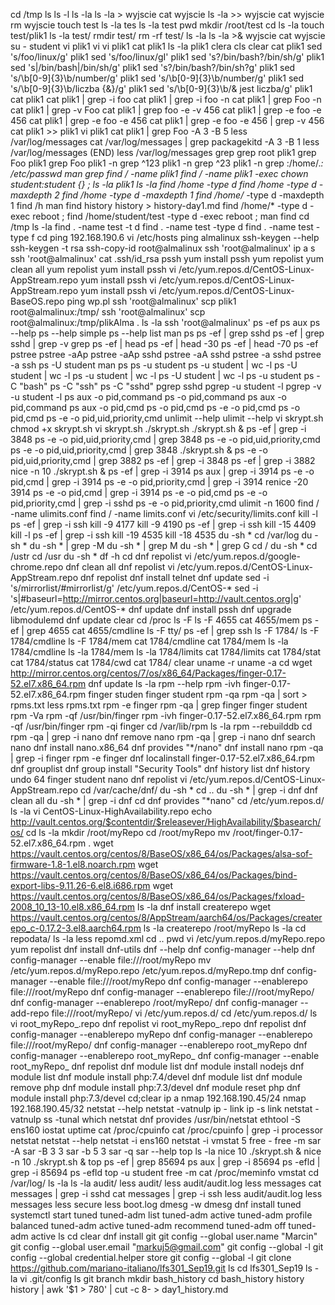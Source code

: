 cd /tmp
ls
ls -l
ls -la
ls -la > wyjscie
cat wyjscie 
ls -la >> wyjscie
cat wyjscie 
rm wyjscie 
touch test
ls -la tes
ls -la test 
pwd
mkdir /root/test
cd
ls -la
touch test/plik1
ls -la test/
rmdir test/
rm -rf test/
ls -la
ls -la >& wyjscie
cat wyjscie 
su - student
vi plik1
vi
vi plik1
cat plik1
ls -la plik1 
clera
cls
clear
cat plik1 
sed 's/foo/linux/g' plik1 
sed 's/foo/linux/gI' plik1 
sed 's?/bin/bash?/bin/sh/g' plik1 
sed 's|/bin/bash|/bin/sh/g' plik1 
sed 's?/bin/bash?/bin/sh?g' plik1 
sed 's/\b[0-9]\{3}\b/number/g' plik1 
sed 's/\b[0-9]\{3\}\b/number/g' plik1 
sed 's/\b[0-9]\{3\}\b/liczba {&}/g' plik1 
sed 's/\b[0-9]\{3\}\b/& jest liczba/g' plik1 
cat plik1 
cat plik1 | grep -i foo
cat plik1 | grep -i foo -n
cat plik1 | grep Foo -n
cat plik1 | grep -v Foo
cat plik1 | grep foo -e -v 456
cat plik1 | grep -e foo -e 456
cat plik1 | grep -e foo -e 456 
cat plik1 | grep -e foo -e 456 | grep -v 456
cat plik1 >> plik1 
vi plik1 
cat plik1 | grep Foo -A 3 -B 5
less /var/log/messages
cat /var/log/messages | grep packagekitd -A 3 -B 1
less /var/log/messages
(END)
less /var/log/messages
grep 
grep root plik1 
grep Foo plik1 
grep Foo plik1 -n 
grep ^123 plik1 -n 
grep ^23 plik1 -n 
grep :/home/.*: /etc/passwd
man grep
find / -name plik1
find / -name plik1 -exec chown student:student {} \;
ls -la plik1 
ls -la
find /home -type d 
find /home -type d -maxdepth 2
find /home -type d -maxdepth 1
find /home/* -type d -maxdepth 1
find /h
man find
history
history > history-day1.md
find /home/* -type d -exec reboot \;
find /home/student/test -type d -exec reboot \;
man find
cd /tmp
ls -la
find . -name test -t d
find . -name test -type d
find . -name test -type f
cd
ping 192.168.190.6
vi /etc/hosts
ping almalinux
ssh-keygen --help
ssh-keygen -t rsa
ssh-copy-id root@almalinux
ssh 'root@almalinux'
ip a s
ssh 'root@almalinux'
cat .ssh/id_rsa
pssh
yum install pssh
yum repolist
yum clean all
yum repolist
yum install pssh
vi /etc/yum.repos.d/CentOS-Linux-AppStream.repo 
yum install pssh
vi /etc/yum.repos.d/CentOS-Linux-AppStream.repo 
yum install pssh
vi /etc/yum.repos.d/CentOS-Linux-BaseOS.repo 
ping wp.pl
ssh 'root@almalinux'
scp plik1 root@almalinux:/tmp/
ssh 'root@almalinux'
scp root@almalinux:/tmp/plikAlma . 
ls -la
ssh 'root@almalinux'
ps -ef
ps aux
ps --help
ps --help simple
ps --help list
man ps
ps -ef | grep sshd
ps -ef | grep sshd | grep -v grep
ps -ef | head
ps -ef | head -30
ps -ef | head -70
ps -ef 
pstree 
pstree -aAp
pstree -aAp sshd
pstree -aA sshd
pstree -a sshd
pstree -a ssh
ps -U student
man ps
ps -u student
ps -u student | wc -l
ps -U student | wc -l
ps -u student | wc -l
ps -U student | wc -l
ps -u student 
ps -C "bash"
ps -C "ssh"
ps -C "sshd"
pgrep sshd
pgrep -u student -l
pgrep -v -u student -l
ps aux -o pid,command
ps -o pid,command
ps aux -o pid,command
ps aux -o pid,cmd
ps -o pid,cmd
ps -e -o pid,cmd
ps -o pid,cmd
ps -e -o pid,uid,priority,cmd
unlimit --help
ulimit --help
vi skrypt.sh
chmod +x skrypt.sh
vi skrypt.sh
./skrypt.sh 
./skrypt.sh &
ps -ef | grep -i 3848
ps -e -o pid,uid,priority,cmd | grep 3848
ps -e -o pid,uid,priority,cmd 
ps -e -o pid,uid,priority,cmd | grep 3848
./skrypt.sh &
ps -e -o pid,uid,priority,cmd | grep 3882
ps -ef | grep -i 3848
ps -ef | grep -i 3882
nice -n 10 ./skrypt.sh &
ps -ef | grep -i 3914
ps aux | grep -i 3914
ps -e -o pid,cmd | grep -i 3914
ps -e -o pid,priority,cmd | grep -i 3914
renice -20 3914
ps -e -o pid,cmd | grep -i 3914
ps -e -o pid,cmd 
ps -e -o pid,priority,cmd | grep -i sshd 
ps -e -o pid,priority,cmd 
ulimit -n 1600
find / -name ulimits.conf
find / -name limits.conf
vi /etc/security/limits.conf
kill -l
ps -ef | grep -i ssh
kill -9 4177
kill -9 4190
ps -ef | grep -i ssh
kill -15 4409
kill -l
ps -ef | grep -i ssh
kill -19 4535
kill -18 4535
du -sh *
cd /var/log
du -sh *
du -sh * | grep -M
du -sh * | grep M
du -sh * | grep G
cd /
du -sh *
cd /ustr
cd /usr
du -sh *
df -h
cd
dnf repolist
vi /etc/yum.repos.d/google-chrome.repo 
dnf clean all
dnf repolist
vi /etc/yum.repos.d/CentOS-Linux-AppStream.repo 
dnf repolist
dnf install telnet
dnf update
sed -i 's/mirrorlist/#mirrorlist/g' /etc/yum.repos.d/CentOS-*
sed -i 's|#baseurl=http://mirror.centos.org|baseurl=http://vault.centos.org|g' /etc/yum.repos.d/CentOS-*
dnf update
dnf install pssh
dnf upgrade libmodulemd
dnf update
clear
cd /proc
ls -F
ls -F 4655
cat 4655/mem
ps -ef | grep 4655
cat 4655/cmdline 
ls -F tty/
ps -ef | grep ssh
ls -F 1784/
ls -F 1784/cmdline 
ls -F 1784/mem 
cat 1784/cmdline 
cat 1784/mem 
ls -la 1784/cmdline
ls -la 1784/mem
ls -la 1784/limits 
cat 1784/limits
cat 1784/stat
cat 1784/status
cat 1784/cwd
cat 1784/
clear
uname -r
uname -a
cd
wget http://mirror.centos.org/centos/7/os/x86_64/Packages/finger-0.17-52.el7.x86_64.rpm
dnf update
ls -la
rpm --help
rpm -ivh finger-0.17-52.el7.x86_64.rpm 
finger studen
finger student
rpm -qa
rpm -qa | sort > rpms.txt
less rpms.txt
rpm -e finger 
rpm -qa | grep finger
finger student
rpm -Va
rpm -qf /usr/bin/finger
rpm -ivh finger-0.17-52.el7.x86_64.rpm 
rpm -qf /usr/bin/finger
rpm -qi finger
cd /var/lib/rpm
ls -la
rpm --rebuilddb 
cd
rpm -qa | grep -i nano
dnf remove nano
rpm -qa | grep -i nano
dnf search nano
dnf install nano.x86_64
dnf provides "*/nano"
dnf install nano
rpm -qa | grep -i finger
rpm -e finger
dnf localinstall finger-0.17-52.el7.x86_64.rpm 
dnf grouplist
dnf group install "Security Tools"
dnf history list
dnf history undo 64
finger student
nano
dnf repolist
vi /etc/yum.repos.d/CentOS-Linux-AppStream.repo
cd /var/cache/dnf/
du -sh *
cd ..
du -sh * | grep -i dnf
dnf clean all
du -sh * | grep -i dnf
cd
dnf provides "*nano"
cd /etc/yum.repos.d/
ls -la
vi CentOS-Linux-HighAvailability.repo
echo http://vault.centos.org/$contentdir/$releasever/HighAvailability/$basearch/os/
cd
ls -la
mkdir /root/myRepo
cd /root/myRepo
mv /root/finger-0.17-52.el7.x86_64.rpm .
wget https://vault.centos.org/centos/8/BaseOS/x86_64/os/Packages/alsa-sof-firmware-1.8-1.el8.noarch.rpm
wget https://vault.centos.org/centos/8/BaseOS/x86_64/os/Packages/bind-export-libs-9.11.26-6.el8.i686.rpm
wget https://vault.centos.org/centos/8/BaseOS/x86_64/os/Packages/fxload-2008_10_13-10.el8.x86_64.rpm
ls -la
dnf install createrepo
wget https://vault.centos.org/centos/8/AppStream/aarch64/os/Packages/createrepo_c-0.17.2-3.el8.aarch64.rpm
ls -la
createrepo /root/myRepo
ls -la
cd repodata/
ls -la
less repomd.xml
cd ..
pwd
vi /etc/yum.repos.d/myRepo.repo
yum repolist
dnf install dnf-utils
dnf --help
dnf config-manager --help
dnf config-manager --enable file:///root/myRepo
mv /etc/yum.repos.d/myRepo.repo /etc/yum.repos.d/myRepo.tmp
dnf config-manager --enable file:///root/myRepo
dnf config-manager --enablerepo file:///root/myRepo
dnf config-manager --enablerepo file:///root/myRepo/
dnf config-manager --enablerepo /root/myRepo/
dnf config-manager --add-repo file:///root/myRepo/
vi /etc/yum.repos.d/
cd /etc/yum.repos.d/
ls
vi root_myRepo_.repo
dnf repolist
vi root_myRepo_.repo
dnf repolist
dnf config-manager --enablerepo myRepo
dnf config-manager --enablerepo file:///root/myRepo/
dnf config-manager --enablerepo root_myRepo
dnf config-manager --enablerepo root_myRepo_
dnf config-manager --enable root_myRepo_
dnf repolist
dnf module list
dnf module install nodejs
dnf module list
dnf module install php:7.4/devel
dnf module list
dnf module remove php
dnf module install php:7.3/devel
dnf module reset php
dnf module install php:7.3/devel
cd;clear
ip a
nmap 192.168.190.45/24
nmap 192.168.190.45/32
netstat --help
netstat -vatnulp
ip - link
ip -s link
netstat -vatnulp
ss -tunal
which netstat
dnf provides /usr/bin/netstat
ethtool -S ens160
iostat
uptime
cat /proc/cpuinfo 
cat /proc/cpuinfo | grep -i processor
netstat
netstat --help
netstat -i ens160
netstat -i 
vmstat 5
free -
free -m
sar -A
sar -B 3 3
sar -b 5 3
sar -q
sar --help
top
ls -la
nice 10 ./skrypt.sh &
nice -n 10 ./skrypt.sh &
top
ps -ef | grep 85694
ps aux | grep -i 85694
ps -efld | grep -i 85694
ps -efld 
top -u student
free -m
cat /proc/meminfo 
vmstat
cd /var/log/
ls -la
ls -la audit/
less audit/
less audit/audit.log 
less messages
cat messages | grep -i sshd
cat messages | grep -i ssh
less audit/audit.log 
less messages
less secure
less boot.log
dmesg -w
dmesg 
dnf install tuned
systemctl start tuned
tuned-adm list
tuned-adm active
tuned-adm profile balanced
tuned-adm active
tuned-adm recommend 
tuned-adm off
tuned-adm active
ls
cd
clear
dnf install git
git config --global user.name "Marcin"
git config --global user.email "markuj5@gmail.com"
git config --global -l
git config --global credential.helper store
git config --global -l
git clone https://github.com/mariano-italiano/lfs301_Sep19.git
ls
cd lfs301_Sep19 
ls -la
vi .git/config 
ls
git branch
mkdir bash_history
cd bash_history
history
history | awk '$1 > 780' | cut -c 8- > day1_history.md
